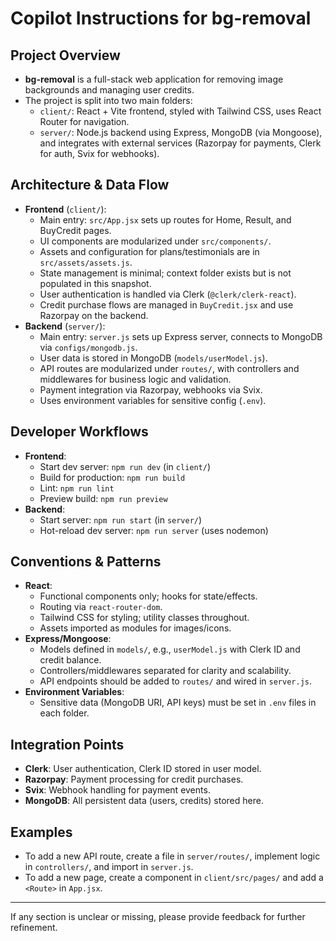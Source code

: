 # Copilot Instructions for bg-removal

## Project Overview
- **bg-removal** is a full-stack web application for removing image backgrounds and managing user credits.
- The project is split into two main folders:
  - `client/`: React + Vite frontend, styled with Tailwind CSS, uses React Router for navigation.
  - `server/`: Node.js backend using Express, MongoDB (via Mongoose), and integrates with external services (Razorpay for payments, Clerk for auth, Svix for webhooks).

## Architecture & Data Flow
- **Frontend** (`client/`):
  - Main entry: `src/App.jsx` sets up routes for Home, Result, and BuyCredit pages.
  - UI components are modularized under `src/components/`.
  - Assets and configuration for plans/testimonials are in `src/assets/assets.js`.
  - State management is minimal; context folder exists but is not populated in this snapshot.
  - User authentication is handled via Clerk (`@clerk/clerk-react`).
  - Credit purchase flows are managed in `BuyCredit.jsx` and use Razorpay on the backend.
- **Backend** (`server/`):
  - Main entry: `server.js` sets up Express server, connects to MongoDB via `configs/mongodb.js`.
  - User data is stored in MongoDB (`models/userModel.js`).
  - API routes are modularized under `routes/`, with controllers and middlewares for business logic and validation.
  - Payment integration via Razorpay, webhooks via Svix.
  - Uses environment variables for sensitive config (`.env`).

## Developer Workflows
- **Frontend**:
  - Start dev server: `npm run dev` (in `client/`)
  - Build for production: `npm run build`
  - Lint: `npm run lint`
  - Preview build: `npm run preview`
- **Backend**:
  - Start server: `npm run start` (in `server/`)
  - Hot-reload dev server: `npm run server` (uses nodemon)

## Conventions & Patterns
- **React**:
  - Functional components only; hooks for state/effects.
  - Routing via `react-router-dom`.
  - Tailwind CSS for styling; utility classes throughout.
  - Assets imported as modules for images/icons.
- **Express/Mongoose**:
  - Models defined in `models/`, e.g., `userModel.js` with Clerk ID and credit balance.
  - Controllers/middlewares separated for clarity and scalability.
  - API endpoints should be added to `routes/` and wired in `server.js`.
- **Environment Variables**:
  - Sensitive data (MongoDB URI, API keys) must be set in `.env` files in each folder.

## Integration Points
- **Clerk**: User authentication, Clerk ID stored in user model.
- **Razorpay**: Payment processing for credit purchases.
- **Svix**: Webhook handling for payment events.
- **MongoDB**: All persistent data (users, credits) stored here.

## Examples
- To add a new API route, create a file in `server/routes/`, implement logic in `controllers/`, and import in `server.js`.
- To add a new page, create a component in `client/src/pages/` and add a `<Route>` in `App.jsx`.

---
If any section is unclear or missing, please provide feedback for further refinement.
